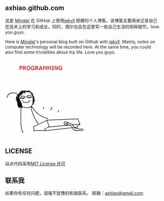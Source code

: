 ## axhiao.github.com

这是 [Minglei](https://axhiao.github.io  "Minglei")  在 GitHub 上使用[jekyll](http://jekyllrb.com)  搭建的个人博客。该博客主要用来记录自己在技术上的学习和成长。同时，偶尔也会在这里写一些自己生活的琐碎细节。love you guys.

Here is [Minglei](https://axhiao.github.io)'s personal blog built on Github with [jekyll](http://jekyllrb.com). Mainly, notes on computer technology will be recorded here. At the same time, you could also find some trivialities about my life. Love you guys. 


![coder monkey is busy with programming](/images/working.gif  "coder monkey")




## LICENSE



站点代码采用[MIT License 许可](http://zh.wikipedia.org/wiki/MIT_License)  

## 联系我


如果你有任何问题，请毫不犹豫的和我联系。
邮箱：axhiao@gmail.com


